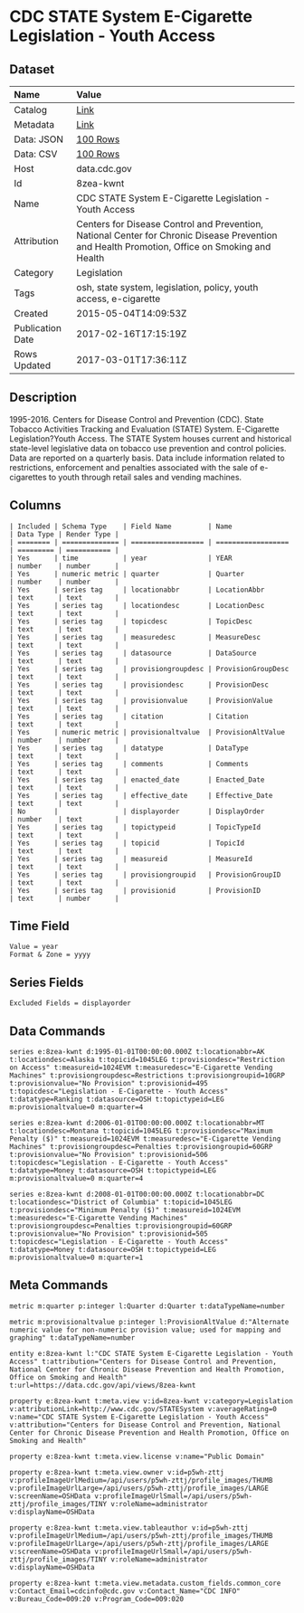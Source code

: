 # CDC STATE System E-Cigarette Legislation - Youth Access

## Dataset

| Name | Value |
| :--- | :---- |
| Catalog | [Link](https://catalog.data.gov/dataset/cdc-state-system-e-cigarette-legislation-youth-access-69fa9) |
| Metadata | [Link](https://data.cdc.gov/api/views/8zea-kwnt) |
| Data: JSON | [100 Rows](https://data.cdc.gov/api/views/8zea-kwnt/rows.json?max_rows=100) |
| Data: CSV | [100 Rows](https://data.cdc.gov/api/views/8zea-kwnt/rows.csv?max_rows=100) |
| Host | data.cdc.gov |
| Id | 8zea-kwnt |
| Name | CDC STATE System E-Cigarette Legislation - Youth Access |
| Attribution | Centers for Disease Control and Prevention, National Center for Chronic Disease Prevention and Health Promotion, Office on Smoking and Health |
| Category | Legislation |
| Tags | osh, state system, legislation, policy, youth access, e-cigarette |
| Created | 2015-05-04T14:09:53Z |
| Publication Date | 2017-02-16T17:15:19Z |
| Rows Updated | 2017-03-01T17:36:11Z |

## Description

1995-2016. Centers for Disease Control and Prevention (CDC). State Tobacco Activities Tracking and Evaluation (STATE) System. E-Cigarette Legislation?Youth Access. The STATE System houses current and historical state-level legislative data on tobacco use prevention and control policies.  Data are reported on a quarterly basis. Data include information related to restrictions, enforcement and penalties associated with the sale of e-cigarettes to youth through retail sales and vending machines.

## Columns

```ls
| Included | Schema Type    | Field Name         | Name               | Data Type | Render Type |
| ======== | ============== | ================== | ================== | ========= | =========== |
| Yes      | time           | year               | YEAR               | number    | number      |
| Yes      | numeric metric | quarter            | Quarter            | number    | number      |
| Yes      | series tag     | locationabbr       | LocationAbbr       | text      | text        |
| Yes      | series tag     | locationdesc       | LocationDesc       | text      | text        |
| Yes      | series tag     | topicdesc          | TopicDesc          | text      | text        |
| Yes      | series tag     | measuredesc        | MeasureDesc        | text      | text        |
| Yes      | series tag     | datasource         | DataSource         | text      | text        |
| Yes      | series tag     | provisiongroupdesc | ProvisionGroupDesc | text      | text        |
| Yes      | series tag     | provisiondesc      | ProvisionDesc      | text      | text        |
| Yes      | series tag     | provisionvalue     | ProvisionValue     | text      | text        |
| Yes      | series tag     | citation           | Citation           | text      | text        |
| Yes      | numeric metric | provisionaltvalue  | ProvisionAltValue  | number    | number      |
| Yes      | series tag     | datatype           | DataType           | text      | text        |
| Yes      | series tag     | comments           | Comments           | text      | text        |
| Yes      | series tag     | enacted_date       | Enacted_Date       | text      | text        |
| Yes      | series tag     | effective_date     | Effective_Date     | text      | text        |
| No       |                | displayorder       | DisplayOrder       | number    | text        |
| Yes      | series tag     | topictypeid        | TopicTypeId        | text      | text        |
| Yes      | series tag     | topicid            | TopicId            | text      | text        |
| Yes      | series tag     | measureid          | MeasureId          | text      | text        |
| Yes      | series tag     | provisiongroupid   | ProvisionGroupID   | text      | text        |
| Yes      | series tag     | provisionid        | ProvisionID        | text      | number      |
```

## Time Field

```ls
Value = year
Format & Zone = yyyy
```

## Series Fields

```ls
Excluded Fields = displayorder
```

## Data Commands

```ls
series e:8zea-kwnt d:1995-01-01T00:00:00.000Z t:locationabbr=AK t:locationdesc=Alaska t:topicid=1045LEG t:provisiondesc="Restriction on Access" t:measureid=1024EVM t:measuredesc="E-Cigarette Vending Machines" t:provisiongroupdesc=Restrictions t:provisiongroupid=10GRP t:provisionvalue="No Provision" t:provisionid=495 t:topicdesc="Legislation - E-Cigarette - Youth Access" t:datatype=Ranking t:datasource=OSH t:topictypeid=LEG m:provisionaltvalue=0 m:quarter=4

series e:8zea-kwnt d:2006-01-01T00:00:00.000Z t:locationabbr=MT t:locationdesc=Montana t:topicid=1045LEG t:provisiondesc="Maximum Penalty ($)" t:measureid=1024EVM t:measuredesc="E-Cigarette Vending Machines" t:provisiongroupdesc=Penalties t:provisiongroupid=60GRP t:provisionvalue="No Provision" t:provisionid=506 t:topicdesc="Legislation - E-Cigarette - Youth Access" t:datatype=Money t:datasource=OSH t:topictypeid=LEG m:provisionaltvalue=0 m:quarter=4

series e:8zea-kwnt d:2008-01-01T00:00:00.000Z t:locationabbr=DC t:locationdesc="District of Columbia" t:topicid=1045LEG t:provisiondesc="Minimum Penalty ($)" t:measureid=1024EVM t:measuredesc="E-Cigarette Vending Machines" t:provisiongroupdesc=Penalties t:provisiongroupid=60GRP t:provisionvalue="No Provision" t:provisionid=505 t:topicdesc="Legislation - E-Cigarette - Youth Access" t:datatype=Money t:datasource=OSH t:topictypeid=LEG m:provisionaltvalue=0 m:quarter=1
```

## Meta Commands

```ls
metric m:quarter p:integer l:Quarter d:Quarter t:dataTypeName=number

metric m:provisionaltvalue p:integer l:ProvisionAltValue d:"Alternate numeric value for non-numeric provision value; used for mapping and graphing" t:dataTypeName=number

entity e:8zea-kwnt l:"CDC STATE System E-Cigarette Legislation - Youth Access" t:attribution="Centers for Disease Control and Prevention, National Center for Chronic Disease Prevention and Health Promotion, Office on Smoking and Health" t:url=https://data.cdc.gov/api/views/8zea-kwnt

property e:8zea-kwnt t:meta.view v:id=8zea-kwnt v:category=Legislation v:attributionLink=http://www.cdc.gov/STATESystem v:averageRating=0 v:name="CDC STATE System E-Cigarette Legislation - Youth Access" v:attribution="Centers for Disease Control and Prevention, National Center for Chronic Disease Prevention and Health Promotion, Office on Smoking and Health"

property e:8zea-kwnt t:meta.view.license v:name="Public Domain"

property e:8zea-kwnt t:meta.view.owner v:id=p5wh-zttj v:profileImageUrlMedium=/api/users/p5wh-zttj/profile_images/THUMB v:profileImageUrlLarge=/api/users/p5wh-zttj/profile_images/LARGE v:screenName=OSHData v:profileImageUrlSmall=/api/users/p5wh-zttj/profile_images/TINY v:roleName=administrator v:displayName=OSHData

property e:8zea-kwnt t:meta.view.tableauthor v:id=p5wh-zttj v:profileImageUrlMedium=/api/users/p5wh-zttj/profile_images/THUMB v:profileImageUrlLarge=/api/users/p5wh-zttj/profile_images/LARGE v:screenName=OSHData v:profileImageUrlSmall=/api/users/p5wh-zttj/profile_images/TINY v:roleName=administrator v:displayName=OSHData

property e:8zea-kwnt t:meta.view.metadata.custom_fields.common_core v:Contact_Email=cdcinfo@cdc.gov v:Contact_Name="CDC INFO" v:Bureau_Code=009:20 v:Program_Code=009:020
```